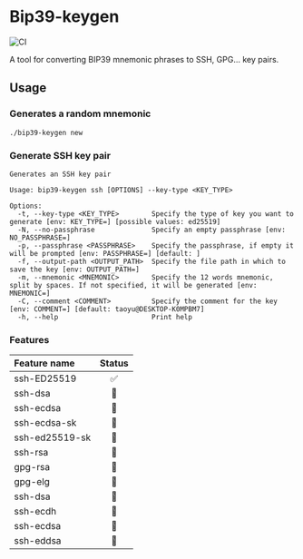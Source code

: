 # Bip39-keygen
![CI](https://github.com/0x5459/bip39-keygen/actions/workflows/release.yml/badge.svg)

A tool for converting BIP39 mnemonic phrases to SSH, GPG... key pairs.

## Usage

### Generates a random mnemonic
```
./bip39-keygen new
```

### Generate SSH key pair
```
Generates an SSH key pair

Usage: bip39-keygen ssh [OPTIONS] --key-type <KEY_TYPE>

Options:
  -t, --key-type <KEY_TYPE>        Specify the type of key you want to generate [env: KEY_TYPE=] [possible values: ed25519]
  -N, --no-passphrase              Specify an empty passphrase [env: NO_PASSPHRASE=]
  -p, --passphrase <PASSPHRASE>    Specify the passphrase, if empty it will be prompted [env: PASSPHRASE=] [default: ]
  -f, --output-path <OUTPUT_PATH>  Specify the file path in which to save the key [env: OUTPUT_PATH=]
  -m, --mnemonic <MNEMONIC>        Specify the 12 words mnemonic, split by spaces. If not specified, it will be generated [env: MNEMONIC=]
  -C, --comment <COMMENT>          Specify the comment for the key [env: COMMENT=] [default: taoyu@DESKTOP-K0MPBM7]
  -h, --help                       Print help
  ```

### Features

| Feature name   | Status |
| :------------- | :----: |
| ssh-ED25519    |   ✅    |
| ssh-dsa        |   🚧    |
| ssh-ecdsa      |   🚧    |
| ssh-ecdsa-sk   |   🚧    |
| ssh-ed25519-sk |   🚧    |
| ssh-rsa        |   🚧    |
| gpg-rsa        |   🚧    |
| gpg-elg        |   🚧    |
| ssh-dsa        |   🚧    |
| ssh-ecdh       |   🚧    |
| ssh-ecdsa      |   🚧    |
| ssh-eddsa      |   🚧    |
